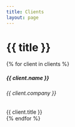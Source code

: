```yaml
---
title: Clients
layout: page
---
```


# {{ title }}

<div class="container mt-4">
  <div class="row row-cols-1 row-cols-md-2 row-cols-lg-3">

{% for client in clients %}

  <div class="col mb-4">
    <div class="card h-100">
      <h5 class="card-header text-white bg-secondary mb-0">{{ client.name }}</h5>
      <div class="card-body">
        <h6 class="card-title text-muted my-0">{{ client.company }}</h6>
        <div class="card-text font-italic my-0">{{ client.title }}</div>
      </div>
    </div>
  </div>
{% endfor %}

  </div>
</div>
